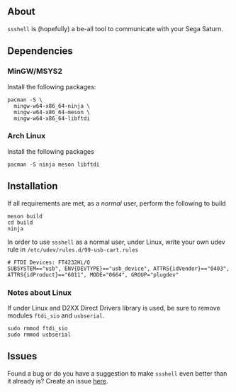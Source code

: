 ## About

`ssshell` is (hopefully) a be-all tool to communicate with your Sega Saturn.

## Dependencies

### MinGW/MSYS2

  Install the following packages:

    pacman -S \
      mingw-w64-x86_64-ninja \
      mingw-w64-x86_64-meson \
      mingw-w64-x86_64-libftdi

### Arch Linux

  Install the following packages

    pacman -S ninja meson libftdi

## Installation

  If all requirements are met, as a _normal_ user, perform the following to build

    meson build
    cd build
    ninja

  In order to use `ssshell` as a normal user, under Linux, write your own udev
  rule in `/etc/udev/rules.d/99-usb-cart.rules`

    # FTDI Devices: FT4232HL/Q
    SUBSYSTEM=="usb", ENV{DEVTYPE}=="usb_device", ATTRS{idVendor}=="0403", ATTRS{idProduct}=="6011", MODE="0664", GROUP="plugdev"

### Notes about Linux

  If under Linux and D2XX Direct Drivers library is used, be sure to remove
  modules `ftdi_sio` and `usbserial`.

    sudo rmmod ftdi_sio
    sudo rmmod usbserial

## Issues

  Found a bug or do you have a suggestion to make `ssshell` even better than it
  already is? Create an issue [here][1].

[1]: https://github.com/ijacquez/ssshell/issues
